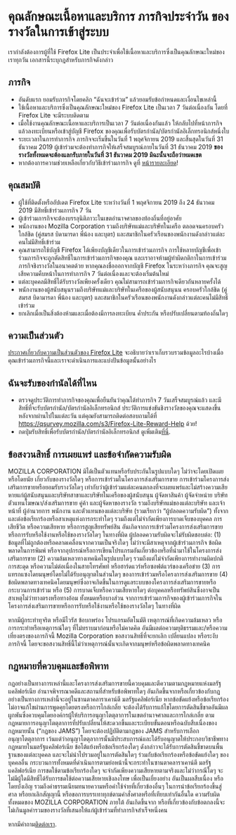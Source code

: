 # คุณลักษณะเนื้อหาและบริการ ภารกิจประจำวัน ของรางวัลในการเข้าสู่ระบบ
เรากำลังต้องการผู้ที่ใช้ Firefox Lite เป็นประจำเพื่อใช้เนื้อหาและบริการซึ่งเป็นคุณลักษณะใหม่ของเราทุกวัน เอกสารนี้ระบุกฎสำหรับภารกิจดังกล่าว 

## ภารกิจ
* อันดับแรก ยอมรับภารกิจโดยคลิก “ฉันจะเข้าร่วม” แล้วยอมรับข้อกำหนดและเงื่อนไขเหล่านี้ 
* ใช้เนื้อหาและบริการซึ่งเป็นคุณลักษณะใหม่ของ Firefox Lite เป็นเวลา 7 วันต่อเนื่องกัน โดยที่ Firefox Lite จะมีระบบติดตาม 
* เมื่อใช้งานคุณลักษณะเนื้อหาและบริการเป็นเวลา 7 วันต่อเนื่องกันแล้ว ให้กลับไปที่หน้าภารกิจแล้วลงทะเบียนหรือเข้าสู่บัญชี Firefox ของคุณเพื่อรับบัตรกำนัล/บัตรกำนัลอิเล็กทรอนิกส์หนึ่งใบ
* ระยะเวลาในการทำภารกิจ ภารกิจจะเริ่มขึ้นในวันที่ 1 พฤศจิกายน 2019 และสิ้นสุดในวันที่ 31 ธันวาคม 2019 ผู้เข้าร่วมจะต้องทำภารกิจให้เสร็จสมบูรณ์ภายในวันที่ 31 ธันวาคม 2019 **ของรางวัลทั้งหมดจะต้องแลกรับภายในวันที่ 31 ธันวาคม 2019 มิฉะนั้นจะถือว่าหมดเขต** 
* หากต้องการความช่วยเหลือเกี่ยวกับวิธีเข้าร่วมภารกิจ ดูที่ [หน้ารายละเอียด]( https://support.mozilla.org/kb/firefox-lite-reward-program)!

## คุณสมบัติ
* ผู้ใช้ที่ติดตั้งหรืออัปเดต Firefox Lite ระหว่างวันที่ 1 พฤศจิกายน 2019 ถึง 24 ธันวาคม 2019 มีสิทธิ์เข้าร่วมภารกิจ 7 วัน 
* ผู้เข้าร่วมภารกิจจะต้องบรรลุนิติภาวะในเขตอำนาจศาลของท้องถิ่นที่อยู่อาศัย
* พนักงานของ Mozilla Corporation รวมถึงบริษัทแม่และบริษัทในเครือ ตลอดจนครอบครัวใกล้ชิด (คู่สมรส บิดามารดา พี่น้อง และบุตร) และสมาชิกในครัวเรือนของพนักงานดังกล่าวแต่ละคนไม่มีสิทธิ์เข้าร่วม 
* คุณสามารถใช้บัญชี Firefox ได้เพียงบัญชีเดียวในการเข้าร่วมภารกิจ การใช้หลายบัญชีเพื่อเข้าร่วมภารกิจจะถูกตัดสิทธิ์ในการเข้าร่วมภารกิจของคุณ และเราอาจห้ามผู้ทำผิดกติกาในการเข้าร่วมภารกิจชิงรางวัลในอนาคตด้วย หากคุณลงชื่อออกจากบัญชี Firefox ในระหว่างภารกิจ คุณจะสูญเสียความคืบหน้าในการทำภารกิจ 7 วันต่อเนื่องและจะต้องเริ่มต้นใหม่ 
* แต่ละบุคคลมีสิทธิ์ได้รับรางวัลเพียงครั้งเดียว คุณไม่สามารถเข้าร่วมภารกิจเดียวกันหลายครั้งได้ 
* พนักงานของผู้สนับสนุนรวมถึงบริษัทแม่และบริษัทในเครือของผู้สนับสนุนน ครอบครัวใกล้ชิด (คู่สมรส บิดามารดา พี่น้อง และบุตร) และสมาชิกในครัวเรือนของพนักงานดังกล่าวแต่ละคนไม่มีสิทธิ์เข้าร่วม 
* ยกเลิกเมื่อเป็นสิ่งต้องห้ามและเมื่อต้องมีการลงทะเบียน ค้ำประกัน หรือปรับเปลี่ยนตามท้องถิ่นใดๆ

## ความเป็นส่วนตัว
[ประกาศเกี่ยวกับความเป็นส่วนตัวของ Firefox Lite](https://www.mozilla.org/privacy/firefox-lite/) จะอธิบายว่าเราเก็บรวบรวมข้อมูลอะไรบ้างเมื่อคุณเข้าร่วมภารกิจนี้และเราจะดำเนินการและแบ่งปันข้อมูลนั้นอย่างไร 

## ฉันจะรับของกำนัลได้ที่ไหน
* ตรวจดูประวัติการทำภารกิจของคุณเพื่อยืนยันว่าคุณได้ทำภารกิจ 7 วันเสร็จสมบูรณ์แล้ว และมีสิทธิ์ที่จะรับบัตรกำนัล/บัตรกำนัลอิเล็กทรอนิกส์ ประวัติการแข่งขันชิงรางวัลของคุณจะแสดงขึ้นหลังจากผ่านไปในแต่ละวัน แต่คุณยังสามารถติดต่อสอบถามได้ที่ https://qsurvey.mozilla.com/s3/Firefox-Lite-Reward-Help ด้วย!
* กดปุ่มรับสิทธิ์เพื่อรับบัตรกำนัล/บัตรกำนัลอิเล็กทรอนิกส์ ดูเพิ่มเติม[ที่นี่]( https://support.mozilla.org/kb/firefox-lite-reward-program).

## ข้อสงวนสิทธิ์ การเผยแพร่ และข้อจำกัดความรับผิด
MOZILLA CORPORATION มิได้เป็นตัวแทนหรือรับประกันในรูปแบบใดๆ  ไม่ว่าจะโดยเปิดเผยหรือโดยนัย เกี่ยวกับของรางวัลใดๆ หรือการเข้าร่วมในโครงการส่งเสริมการขาย การเข้าร่วมโครงการส่งเสริมการขายหรือยอมรับรางวัลใดๆ เท่ากับว่าผู้เข้าร่วมแต่ละคนตกลงที่จะเผยแพร่และไม่สร้างความเสียหายแก่ผู้สนับสนุนและบริษัทสาขาและบริษัทในเครือของผู้สนับสนุน ผู้จัดหาสินค้า ผู้จัดจำหน่าย บริษัทตัวแทนโฆษณา/ส่งเสริมการขาย คู่ค้า และผู้จัดหาของรางวัล รวมถึงบริษัทแม่ของแต่ละบริษัท และเจ้าหน้าที่ ผู้อำนวยการ พนักงาน และตัวแทนของแต่ละบริษัท (รวมเรียกว่า “ผู้ปลอดความรับผิด”) ทั้งจากและต่อข้อเรียกร้องหรือสาเหตุแห่งการกระทำใดๆ รวมถึงแต่ไม่จำกัดเพียงการบาดเจ็บของบุคคล การเสียชีวิต หรือความเสียหาย หรือการสูญเสียทรัพย์สิน อันเกิดจากการเข้าร่วมโครงการส่งเสริมการขายหรือการรับหรือใช้งานหรือใช้ของรางวัลใดๆ ในทางที่ผิด ผู้ปลอดความรับผิดจะไม่รับผิดชอบต่อ: (1) ข้อมูลที่ไม่ถูกต้องหรือคลาดเคลื่อนจากความเป็นจริงใดๆ ไม่ว่าจะมีสาเหตุจากผู้เข้าร่วมภารกิจ ข้อผิดพลาดในการพิมพ์ หรือจากอุปกรณ์หรือการเขียนโปรแกรมอันเกี่ยวข้องหรือที่นำมาใช้ในโครงการส่งเสริมการขาย (2) ความล้มเหลวทางเทคนิคในรูปแบบใดๆ รวมถึงแต่ไม่จำกัดเพียงการทำงานผิดปกติ การสะดุด หรือความไม่ต่อเนื่องในสายโทรศัพท์ หรือฮาร์ดแวร์หรือซอฟต์แวร์ของเครือข่าย (3) การแทรกแซงโดยมนุษย์โดยไม่ได้รับอนุญาตในส่วนใดๆ ของการเข้าร่วมหรือโครงการส่งเสริมการขาย (4) ข้อผิดพลาดทางเทคนิคโดยมนุษย์ซึ่งอาจเกิดขึ้นในการดูแลระบบของโครงการส่งเสริมการขายหรือกระบวนการเข้าร่วม หรือ (5) การบาดเจ็บหรือความเสียหายใดๆ ต่อบุคคลหรือทรัพย์สินซึ่งอาจเป็นสาเหตุไม่ว่าทางตรงหรือทางอ้อม ทั้งหมดหรือบางส่วน จากการเข้าร่วมภารกิจของผู้เข้าร่วมภารกิจในโครงการส่งเสริมการขายหรือการรับหรือใช้งานหรือใช้ของรางวัลใดๆ ในทางที่ผิด

หากมีผู้กระทำทุจริต หรือมีไวรัส ข้อบกพร่อง โปรแกรมอัตโนมัติ เหตุการณ์ที่เกิดความล้มเหลว หรือการกระทำหรือเหตุการณ์ใดๆ ที่ไม่ทราบมาก่อนหรือไม่คาดคิด อันมีผลต่อความยุติธรรมและ/หรือความเที่ยงตรงของภารกิจนี้ Mozilla Corporation ขอสงวนสิทธิ์ที่จะยกเลิก เปลี่ยนแปลง หรือระงับภารกิจนี้ โดยจะขอสงวนสิทธิ์นี้ไม่ว่าเหตุการณ์นั้นจะเกิดจากมนุษย์หรือข้อผิดพลาดทางเทคนิค 

## กฎหมายที่ควบคุมและข้อพิพาท

กฎอย่างเป็นทางการเหล่านี้และโครงการส่งเสริมการขายนี้ควบคุมและตีความตามกฎหมายแห่งมลรัฐแคลิฟอร์เนีย อำนาจพิจารณาคดีและสถานที่สำหรับข้อพิพาทใดๆ อันเกิดขึ้นจากหรือเกี่ยวข้องกับกฎอย่างเป็นทางการเหล่านี้จะอยู่ในซานตาคลาราเคาน์ตี มลรัฐแคลิฟอร์เนีย หากข้อขัดแย้งหรือข้อเรียกร้องไม่อาจแก้ไขผ่านการพูดคุยโดยตรงหรือการไกล่เกลี่ย จะต้องได้รับการแก้ไขโดยการตัดสินชี้ขาดอันมีผลผูกพันซึ่งควบคุมโดยองค์กรผู้ให้บริการอนุญาโตตุลาการในเขตอำนาจศาลและการไกล่เกลี่ย ตามกฎหมายการอนุญาโตตุลาการที่ปรับเปลี่ยนให้สะดวกขึ้นและระเบียบขั้นตอนหรือฉบับสืบเนื่องของกฎหมายนั้น (“กฎของ JAMS”) โดยจะต้องปฏิบัติตามกฎของ JAMS สำหรับการเลือกอนุญาโตตุลาการ เว้นแต่ว่าอนุญาโตตุลาการนั้นมีประสบการณ์และได้รับอนุญาตให้ประกอบวิชาชีพทางกฎหมายในมลรัฐแคลิฟอร์เนีย ข้อโต้แย้งหรือข้อเรียกร้องใดๆ ดังกล่าวจะได้รับการตัดสินชี้ขาดบนพื้นฐานของแต่ละบุคคล และจะไม่นำไปรวมอยู่ในการตัดสินใดๆ ร่วมกับข้อเรียกร้องหรือข้อขัดแย้งใดๆ ของบุคคลอื่น กระบวนการทั้งหมดที่ดำเนินการตามย่อหน้านี้จะกระทำในซานตาคลาราเคาน์ตี มลรัฐแคลิฟอร์เนีย การชดใช้ตามข้อเรียกร้องใดๆ จะจำกัดเพียงความเสียหายตามจริงและไม่ว่ากรณีใดๆ จะไม่มีผู้ใดมีสิทธิ์ได้รับการชดใช้ต่อความเสียหายเชิงลงโทษ เพื่อเป็นเยี่ยงอย่าง อันเป็นผลสืบเนื่อง หรือโดยบังเอิญ รวมถึงค่าธรรมเนียมทนายความหรือค่าใช้จ่ายที่เกี่ยวข้องอื่นๆ ในการนำข้อเรียกร้องขึ้นสู่ศาล หรือยกเลิกสัญญานี้ หรือขอการบรรเทาทุกข์ตามคำสั่งศาลหรือที่เทียบเท่ากันอื่นใด ความรับผิดทั้งหมดของ MOZILLA CORPORATION ภายใต้ อันเกิดขึ้นจาก หรือที่เกี่ยวข้องกับข้อตกลงนี้จะไม่เกินมูลค่ารวมของรางวัลที่เสนอให้แก่ผู้เข้าร่วมที่ทำภารกิจสำเร็จหนึ่งคน 

หากมีคำถาม[ติดต่อเรา]( https://qsurvey.mozilla.com/s3/Firefox-Lite-Reward-Help).
